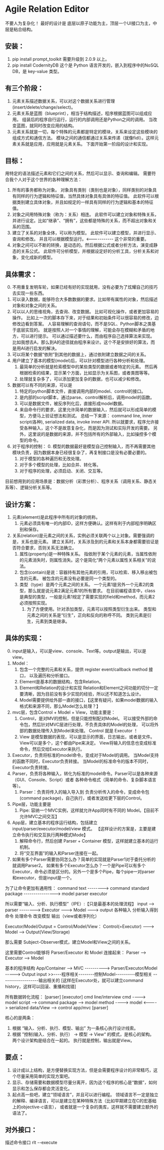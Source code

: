 # Agile Relation Editor

不要人为复杂化！
最好的设计是 底层以原子功能为主，顶层一个UI接口为主，中层是粘合结构。

## 安装：

1. pip install prompt_toolkit 需要升级到 2.0.9 以上。
1. pip install CodernityDB
    这个是 Python 语言开发的，嵌入到程序中的NoSQL DB，是 key-value 类型。

## 有三个阶段：

1. 元素关系描述数据关系，可以对这个数据关系进行管理(insert/delete/change/select)。
2. 元素关系是蓝图（blueprint），相当于结构描述，程序根据蓝图可以组成应用。
    组装后的程序自行运行，运行的内部调用还是Python之间的调用。
    当改变蓝图，就同时改变应用的结构。
3. 元素关系就是一切，每个特殊的元素都是特定的模块，关系来设定这些模块的组成方式和通信方法。
    模块之间的通信都通过关系来传递（就像fidl）。这样元素关系就是应用，应用就是元素关系。
下面开始第一阶段的设计和实现。

## 目标：

用特定的语法描述元素和它们之间的关系，然后可以显示、查询和编辑。
需要符合我个人对于这个世界的各种理解方法：
  1. 所有的事务都称为对象。
    对象具有类别（类别也是对象），同样类别的对象具有同样的行为逻辑和特征值，当然具体对象具有具体的特征值。
    此软件可以根据类别建立具体对象，并且如规定的一样具有同样的行为逻辑和基本的特征值。
  2. 对象之间用特殊对象（称为：关系）相连。
    此软件可以建立对象和特殊关系，并进行设定。比如“继承”、“拥有”，这些都是特殊的关系，而不超出对象和关系的范围。
  3. 建立了关系的对象全体，可以称为模型。
    此软件可以建立模型，并进行显示、查询和修改。
    并且可以根据模型运行。<----------- 这个非常的重要。
  4. 对象之间可以不断的转换，是动态的。然后根据公式或者分析方法，演变成静态的关系公式。
    此软件可分析模型，并根据设定好的分析工具，分析关系和对象，变化成新的模型。
  
## 具体需求：

0. 不用重复发明车轮，如果已经有好的实现就用，没有必要为了炫耀自己的技巧去实现一些东西。
1. 可以录入数据，能够符合大多数数据的要求。比如带有属性的对象，然后描述对象和对象之间的关系。
2. 可以以人的思维视角，去查询、改变数据。
    比如可视化操作，或者更加容易的操作。
        比如上一次的脚本存下来，对于结果和初始条件可以很容易的修改，边修改边看到答案。
    人容易理解的查询语句，而不是SQL、Python脚本之类基于底层实现的。
        就是按照人对一个事情的理解，可能会存在模糊和矛盾的地方，可以进行提示。
    可以通过描述要什么，而由程序自己选择算法来实现。
        比如我想去A，那么到A的途径就由程序来设计。这个不是安排好的算法，而是用AI进行启发的解决。
3. 可以将某个数据“依附”到其他的数据上，通过依附建立数据之间的关系。
4. 用户建立了基本的模型(model)后，可以针对模型进行各种分析和处理。
    1. 最简单的分析就是检索模型中的某些类型的数据或者特定的元素。
        然后再根据检索的结果，显示某个方面，比如显示为关系图，或者类图等等。
    2. 处理就复杂多了，可以添加更加复杂的数据，也可以减少和修改。
5. 数据可以有不同的来源，可以是
    1. 特定的python脚本文件，直接调用内部的model、control的接口。
    2. 是内部的script脚本，通过parse、control解析后，调用model的函数。
    3. 可以是数据文件，被反序列化后，直接形成model数据。
    4. 来自命令行的要求，这里允许简单的数据输入，然后就可以形成简单的模型，方便马上验证想法和测试。
    总结一下来源： command line, inner script(各种), serialized data, invoke inner API.
    所以就要求，程序允许接受各种输入，这个不是故意复杂化，而是因为测试和实际开发的需要。
    另外，这里说的是数据的来源，并不包括所有的外部输入，比如操控多个模型的命令。
6. 对于程序的控制：
    0. 模型的数据最好是模型自己控制输入，而不再需要其他模块负责，因为数据本身已经很复杂了，再复制接口是没有必要必要的。 
    1. 对于模型的各种遍历和无改处理。
    2. 对于多个模型的处理，比如合并、转化等。
    3. 对于程序的处理，必须启动、关闭、交互等。

目前想用到的应用场景是：数据分析（彩票分析）、程序关系（调用关系、静态关系等）、逻辑分析关系等。
  
## 设计方案：

1. 元素(element)是此程序中所有的对象的统称。
    1. 元素必须具有唯一的内部ID，这样方便确认。这样有利于内部程序明确区别和保存。
1. 关系(relation)是元素之间的关系，实例必须关联两个以上对象。需要强调的是，关系也是元素。
    建立关系时，关系涉及到的元素和关系本身都需要验证是否符合要求，否则关系无法确立。
    1. 属性(property)是一种特殊关系。
        指依附于某个元素的元素，当属性依附的元素消失时，则属性消失。这个是简化“两个元素以属性关系相关”的说法。
    1. 包含(contain)是说：容器持有其他元素的引用，可以检索、移入移出被包含的元素。
        被包含的元素没有必要是同一个类型的。
    1. 类型（type）是两个元素之间的关系。
        一个元素1是另外一个元素2的类型，那么就是说元素2满足元素1的所有要求。
        在目前编程语言中，class是典型的类型，一般是元素1规定了需要实现的field和method，而元素2必须按照实现。
        1. 为了方便使用。针对添加类型，元素可以按照类型衍生出来。
            类型和元素之间的关系是“衍生”，正向和反向的称呼不同。
            类到元素是衍生，元素到类是继承。

## 具体的实现：

0. input是输入，可以是view、console、Text等。output是输出，可以是view。
1. Model：
    1. 包含一个完整的元素和关系，提供 register event/callback method 接口，
        以及遍历和分析接口。 
    2. Element是基本的数据结构，包含Relation。
    3. Element和Relation的设计和实现
        Relation和Element之间功能的切分一定要清晰，因为目前没有多少实现的经验，所以还不知道怎么设计。
    4. Model需要提供给外部一直的接口，【这里有疑问，如果model数据的输入格式和来源不同，那么Model怎么处理？】
2. mvc层，包含Control + Model + View，功能主要是：
    1. Control，是对MV的控制，但是只能控制配对Model。
        可以接受外部的命令包，然后针对MVC层进行处理，不负责具体的Model的处理，
        可以将外部的数据处理传入到Model来处理。
        Control 就是 Executor ！
    2. View 是模型数据的表现，可以是显示的界面，日志输出，或者是文件。
        View可以是多个，这个都由Pipe来决定。
        View将输入的信息也变成标准命令，然后交给Executor来执行。
3. Executor，负责将标准的model命令，变成对于Model的调用。
    当Model支持的函数不同时，Executor负责转接。
    当Model的标准命令的版本不同时，Executor负责转接。
4. Parser，负责将各种输入，转化为标准的model命令。Parser可以是各种来源（GUI、Console、Script）或者
    各种命令格式（简单的命令、复杂脚本语言等）。
    1. Parser：负责将传入的输入导入到
        负责分析传入的命令，变成命令包(command package)，自己执行，或者发送给更下层的Control。
5. Pipe层，功能主要是
    1. Pipe: 容纳一个MVC实例，这样就允许App同时有不同的 Model。【目前不允许MVC之间交互】
6. App层，建立基本的程序运行结构，包括建立 input/parser/executor/model/view 模式。
    【这样设计的方案是，主要是建立命令执行和交互执行两种模式Mode】
    1. 解释命令行，然后创建 Parser + Container 模型，这样就建立基本的运行机制。
    2. 将“交互界面”的输入和Parser连接在一起。
7. 如果有多个Parser需要协同怎么办？简单的实现就是Parser1对于委托分析的就调用Parser2。
   如果有多个Executor怎么办？一个是Pipe可以有多个Executor，命令必须是区分的。另外一个是多个Pipe，每个pipe一对parser和executor，但是input是一个。

为了让命令更加有通用性：
command text --------> command standard package ----------------> model
              parser                                executor

所以需要“输入、分析、执行模型”（IPE）:【只是最基本的处理流程】
input --> parser --------> Executor ---> Model ---> output
各种输入   分析输入得到命令     处理命令       改变模型     输出（view或者序列化）

Executor/Model/Output = Control/Model/View：
Control(=Executor) ---> Model --> Output(View/Storage)

那么需要 Subject-Observer模式，建立Model和View之间的关系。

这里需要Control能够将 Parser/Executor 和 Model 连接起来：
Parser --> Executor --> Model

基本的程序结构
        App/Container --> MVC ----------> Parser/Executor/Model  -----> Output
input >>----程序相关--------控制Model----------模型相关 -------------------输出相关的
[这样在Executor处，就可以建立command history，这样可以回滚、重播和找错]

所有数据转化流程：
                                        [parser]       [executor]
cmd line/interview cmd  ----> model script --> command package --> model method ----> model <----> serialized data/View
                         \--> control app/mvc
                           [parser]

核心的是两条：
1. 根据 “输入、分析、执行、模型、输出” 为一条核心执行设计线索。
2. 根据 ”控制(输入、分析、执行） -> 模型 -> View“ 的模式，是核心的架构。
    两个设计架构是结合在一起的。 执行就是控制，输出就是View。


## 要点：

1. 设计成以上结构，是方便替换实现方法，但是会需要程序设计的非常精巧，这个尽量采用简单的实现方案吧。
1. 显示、存储需要和数据模型尽量分离开，因为这个程序的核心是“数据”，如何显示和怎么保存都会灵活变化。
1. 起点高一些吧，建立“领域语言”，并且可以进行编程。
   领域语言不一定是独立的解释、编译语言，可以是建立在某种特殊方法（比如早期建立在C的宏基础上的objective-c语言），
   或者就是一个复杂的类库，这样就不需要建立额外的语法了。
   
## 对外接口：

描述命令接口
rlt --execute <script file>
rlt --interview

进入交互模式后，可以执行命令
命令可以是下面几类：
0. execute <script file>，脚本文件中可以包含下面所有的种类。
1. app 管理应用程序 （$xxx）
2. pipe 管理内部的处理管道 (!xxx)
3. model 针对MVC中的M，当然需要通过parser解析 (xxx)


## 进度(要尽快！！！不要磨蹭，抓住空闲时间！)：

1. -建立基本的运行结构，只要能够运行起来。-
2. 命令解析，放在后面做。仿效git的命令方式。
3. 目前的重点是数据的结构。
    1. 测试驱动：先写好需要执行的脚本，和产生的效果，然后再实现真正的逻辑。
4. 如果想建立统一的关系后，用任意UML图显示，那么就先要建立统一的UML关系。
    1. package/component/module/class/field or method
    2. 要不要考虑二级模型转化机制，就是一个通用的关系系统，然后将此关系系统转换成UML描述的关系，最后转换为显示的图。
        不过这个比较麻烦。目前编程语言是通过"对象继承"来实现复杂类型关系的，而转换则需要太多的层次结构，实现比较麻烦。
        另外一种方案是建立通用关系的定义，然后在此基础上建立更加具体和UML定义，用这个具体定义去描述系统，
        最后再生成UML。【目前是按照第二个方案进行的】
    3. 活动图和序列图都应该描述“函数”和“函数”之间的关系。

## 琐碎记录：

如果建立比较通用的关系后，想建立更加具体或者复杂的关系，比如UML，那么应该建立某种更高级的规则，来描述 关系A=关系B+关系C之类的。
比如A是B的父类，B是C的父类，那么A也是C的父类。诸如此类。

1. 最基本的是“拥有”关系，比如"B--have-->foo"，就是“B拥有foo”。如果关系没有写就是缺省。
    关系有方向性，有前后关系。
2. 其他关系： A--调用-->B，是“A 调用 B”。
3. 组合关系： “A调用了B的foo函数” = ”B拥有foo函数，而A调用了foo“，如果再深究的话，那么A是无法直接调用函数的，所以”A拥有的bar和B拥有的foo函数之间是调用关系“。
    组合关系是说，将一些关系的组合，变成一个关系的统称。反过来，可以根据一个关系的统称，转化为一组关系。这个符合现代语言的定义。

就是说，以目前的情况看，不断扩展python的类比较困难，也不是长久之策，最好是允许在脚本中扩展类型。但是

1. 扩展类型可以，但是扩展类型具有的特定实现就很难。因为目前显示类图的工具不是简单的在graphiv上组合得到的。
2. 类型扩展目前受制于 UML 本身。
3. 最好是允许扩展“类型”，然后还可以针对特定的类型，指定的特定的实现。
